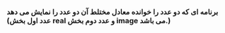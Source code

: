 ### برنامه ای که دو عدد را خوانده معادل مختلط آن دو عدد را نمایش می دهد (عدد اول بخش real و عدد دوم بخش image می باشد.)